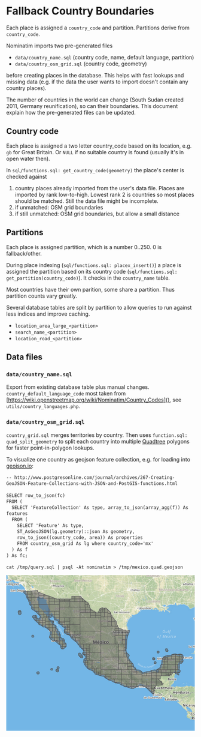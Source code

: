 # Fallback Country Boundaries

Each place is assigned a `country_code` and partition. Partitions derive from `country_code`.

Nominatim imports two pre-generated files

   * `data/country_name.sql` (country code, name, default language, partition)
   * `data/country_osm_grid.sql` (country code, geometry)

before creating places in the database. This helps with fast lookups and missing data (e.g. if the data the user wants to import doesn't contain any country places).

The number of countries in the world can change (South Sudan created 2011, Germany reunification), so can their boundaries. This document explain how the pre-generated files can be updated.



## Country code

Each place is assigned a two letter country_code based on its location, e.g. `gb` for Great Britain. Or `NULL` if no suitable country is found (usually it's in open water then).

In `sql/functions.sql: get_country_code(geometry)` the place's center is checked against

   1. country places already imported from the user's data file. Places are imported by rank low-to-high. Lowest rank 2 is countries so most places should be matched. Still the data file might be incomplete.
   2. if unmatched: OSM grid boundaries
   3. if still unmatched: OSM grid boundaries, but allow a small distance



## Partitions

Each place is assigned partition, which is a number 0..250. 0 is fallback/other.

During place indexing (`sql/functions.sql: placex_insert()`) a place is assigned the partition based on its country code (`sql/functions.sql: get_partition(country_code)`). It checks in the `country_name` table.

Most countries have their own parition, some share a partition. Thus partition counts vary greatly.

Several database tables are split by partition to allow queries to run against less indices and improve caching.

   * `location_area_large_<partition>`
   * `search_name_<partition>`
   * `location_road_<partition>`





## Data files

### `data/country_name.sql`

Export from existing database table plus manual changes. `country_default_language_code` most taken from [https://wiki.openstreetmap.org/wiki/Nominatim/Country_Codes](), see `utils/country_languages.php`.



### `data/country_osm_grid.sql`

`country_grid.sql` merges territories by country. Then uses `function.sql: quad_split_geometry` to split each country into multiple [Quadtree](https://en.wikipedia.org/wiki/Quadtree) polygons for faster point-in-polygon lookups.

To visualize one country as geojson feature collection, e.g. for loading into [geojson.io](http://geojson.io/):

```
-- http://www.postgresonline.com/journal/archives/267-Creating-GeoJSON-Feature-Collections-with-JSON-and-PostGIS-functions.html

SELECT row_to_json(fc)
FROM (
  SELECT 'FeatureCollection' As type, array_to_json(array_agg(f)) As features
  FROM (
    SELECT 'Feature' As type,
    ST_AsGeoJSON(lg.geometry)::json As geometry,
    row_to_json((country_code, area)) As properties
    FROM country_osm_grid As lg where country_code='mx'
  ) As f
) As fc;
```

`cat /tmp/query.sql | psql -At nominatim > /tmp/mexico.quad.geojson`

![mexico](mexico.quad.png)
